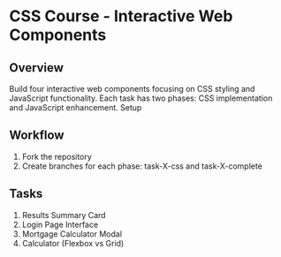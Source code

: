 # CSS Course - Interactive Web Components

## Overview
Build four interactive web components focusing on CSS styling and JavaScript functionality. Each task has two phases: CSS implementation and JavaScript enhancement.
Setup

## Workflow
1. Fork the repository 
2. Create branches for each phase: task-X-css and task-X-complete

## Tasks

1. Results Summary Card
2. Login Page Interface
3. Mortgage Calculator Modal
4. Calculator (Flexbox vs Grid)